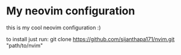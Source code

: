 #  My neovim configuration

this is my cool neovim configuration :)

to install just run: git clone https://github.com/sijanthapa171/nvim.git "path/to/nvim"
